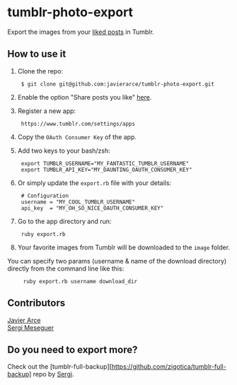 tumblr-photo-export
=============

Export the images from your [liked posts](https://www.tumblr.com/likes) in Tumblr.

## How to use it

1. Clone the repo:  

        $ git clone git@github.com:javierarce/tumblr-photo-export.git

2. Enable the option "Share posts you like" [here](https://www.tumblr.com/settings/dashboard).
 
3. Register a new app:  

        https://www.tumblr.com/settings/apps

4. Copy the `OAuth Consumer Key` of the app.  
5. Add two keys to your bash/zsh:  

        export TUMBLR_USERNAME="MY_FANTASTIC_TUMBLR_USERNAME"  
        export TUMBLR_API_KEY="MY_DAUNTING_OAUTH_CONSUMER_KEY"  
        
        
6. Or simply update the `export.rb` file with your details:
        
        # Configuration
        username = "MY_COOL_TUMBLR_USERNAME"
        api_key  = "MY_OH_SO_NICE_OAUTH_CONSUMER_KEY"  

7. Go to the app directory and run:  

        ruby export.rb

8. Your favorite images from Tumblr will be downloaded to the `image` folder.


You can specify two params (username & name of the download directory) directly from the command line like this:

         ruby export.rb username download_dir


## Contributors

[Javier Arce](https://github.com/javierarce)  
[Sergi Meseguer](https://github.com/zigotica)


## Do you need to export more?

Check out the [tumblr-full-backup][https://github.com/zigotica/tumblr-full-backup] repo by [Sergi](https://github.com/zigotica).
